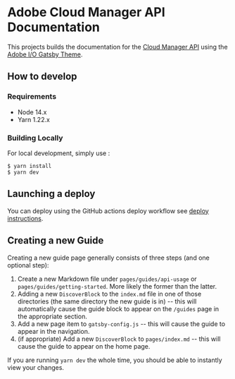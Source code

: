 # Adobe Cloud Manager API Documentation

This projects builds the documentation for the [Cloud Manager API](https://www.adobe.io/apis/experiencecloud/cloud-manager/docs.html) using
the [Adobe I/O Gatsby Theme](https://github.com/adobe/aio-theme).

## How to develop

### Requirements

* Node 14.x
* Yarn 1.22.x

### Building Locally

For local development, simply use :
```
$ yarn install
$ yarn dev
```

## Launching a deploy

You can deploy using the GitHub actions deploy workflow see [deploy instructions](https://github.com/adobe/aio-theme#deploy-to-azure-storage-static-websites).

## Creating a new Guide

Creating a new guide page generally consists of three steps (and one optional step):

1. Create a new Markdown file under `pages/guides/api-usage` or `pages/guides/getting-started`. More likely the former than the latter.
2. Adding a new `DiscoverBlock` to the `index.md` file in one of those directories (the same directory the new guide is in) -- this will automatically cause the guide block to appear on the `/guides` page in the appropriate section.
3. Add a new page item to `gatsby-config.js` -- this will cause the guide to appear in the navigation.
4. (if appropriate) Add a new `DiscoverBlock` to `pages/index.md` -- this will cause the guide to appear on the home page.

If you are running `yarn dev` the whole time, you should be able to instantly view your changes.
